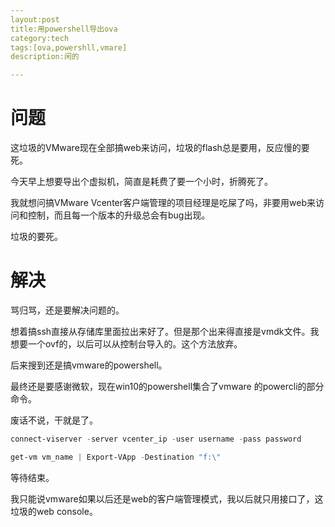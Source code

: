 ```yaml
---
layout:post
title:用powershell导出ova
category:tech
tags:[ova,powershll,vmare]
description:闲的

---
```




# 问题



这垃圾的VMware现在全部搞web来访问，垃圾的flash总是要用，反应慢的要死。

今天早上想要导出个虚拟机，简直是耗费了要一个小时，折腾死了。

我就想问搞VMware Vcenter客户端管理的项目经理是吃屎了吗，非要用web来访问和控制，而且每一个版本的升级总会有bug出现。

垃圾的要死。

# 解决

骂归骂，还是要解决问题的。

想着搞ssh直接从存储库里面拉出来好了。但是那个出来得直接是vmdk文件。我想要一个ovf的，以后可以从控制台导入的。这个方法放弃。

后来搜到还是搞vmware的powershell。

最终还是要感谢微软，现在win10的powershell集合了vmware 的powercli的部分命令。

废话不说，干就是了。

```powershell
connect-viserver -server vcenter_ip -user username -pass password 

get-vm vm_name | Export-VApp -Destination "f:\"
```

等待结束。

我只能说vmware如果以后还是web的客户端管理模式，我以后就只用接口了，这垃圾的web console。


